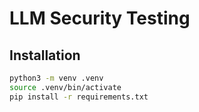 # LLM Security Testing

## Installation

```bash
python3 -m venv .venv
source .venv/bin/activate
pip install -r requirements.txt
```
